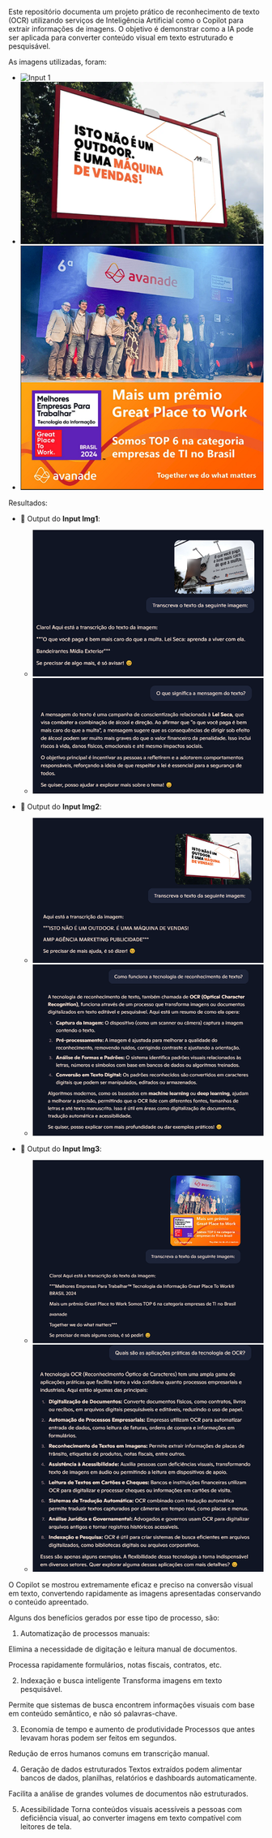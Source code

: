 Este repositório documenta um projeto prático de reconhecimento de texto (OCR) utilizando serviços de Inteligência Artificial como o Copilot para extrair informações de imagens. O objetivo é demonstrar como a IA pode ser aplicada para converter conteúdo visual em texto estruturado e pesquisável.

As imagens utilizadas, foram:

- ![Input 1](inputs/Img1.PNG)
- ![Input 2](inputs/Img2.PNG)
- ![Input 3](inputs/Img3.PNG)

Resultados:

- 📝 Output do **Input Img1**:
  - ![Output Img1](outputs/Img1.PNG)
  - ![Output Img2](outputs/Img2.PNG)

- 📝 Output do **Input Img2**:
  - ![Output Img3](outputs/Img3.PNG)
  - ![Output Img4](outputs/Img4.PNG)

- 📝 Output do **Input Img3**:
  - ![Output Img5](outputs/Img5.PNG)
  - ![Output Img6](outputs/Img6.PNG)

O Copilot se mostrou extremamente eficaz e preciso na conversão visual em texto, convertendo rapidamente as imagens apresentadas conservando o conteúdo apreentado.

Alguns dos benefícios gerados por esse tipo de processo, são:

1. Automatização de processos manuais:

Elimina a necessidade de digitação e leitura manual de documentos.

Processa rapidamente formulários, notas fiscais, contratos, etc.

2.  Indexação e busca inteligente
Transforma imagens em texto pesquisável.

Permite que sistemas de busca encontrem informações visuais com base em conteúdo semântico, e não só palavras-chave.

3. Economia de tempo e aumento de produtividade
Processos que antes levavam horas podem ser feitos em segundos.

Redução de erros humanos comuns em transcrição manual.

4. Geração de dados estruturados
Textos extraídos podem alimentar bancos de dados, planilhas, relatórios e dashboards automaticamente.

Facilita a análise de grandes volumes de documentos não estruturados.

5. Acessibilidade
Torna conteúdos visuais acessíveis a pessoas com deficiência visual, ao converter imagens em texto compatível com leitores de tela.
